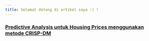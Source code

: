 ```yaml
---
title: Selamat datang di artikel saya :) !
---
```


### [Predictive Analysis untuk Housing Prices menggunakan metode CRISP-DM](predictive-analysis-crisp-dm/predictive-analysis.md)
